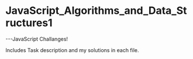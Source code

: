 # JavaScript_Algorithms_and_Data_Structures1

---JavaScript Challanges!

Includes Task description and my solutions in each file. 
